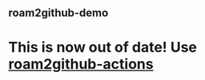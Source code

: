 ## roam2github-demo

# This is now out of date! Use [roam2github-actions](https://github.com/everruler12/roam2github-actions)
